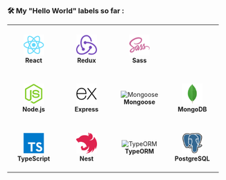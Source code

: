 ### :hammer_and_wrench: My "Hello World" labels so far :

<table>
  <tr>
    <td align="center" height="108" width="108">
      <img
        src="https://github.com/devicons/devicon/blob/master/icons/react/react-original.svg"
        width="48"
        height="48"
        alt="React"
      />
      <br /><strong>React</strong>
    </td>
        <td align="center" height="108" width="108">
      <img
        src="https://github.com/devicons/devicon/blob/master/icons/redux/redux-original.svg"
        width="48"
        height="48"
        alt="Redux"
      />
      <br /><strong>Redux</strong>
    </td>
    <td align="center" height="108" width="108">
      <img
        src="https://github.com/devicons/devicon/blob/master/icons/sass/sass-original.svg"
        width="48"
        height="48"
        alt="Sass"
      />
      <br /><strong>Sass</strong>
    </td>
  </tr>
  <tr>
    <td align="center" height="108" width="108">
      <img
        src="https://github.com/devicons/devicon/blob/master/icons/nodejs/nodejs-original.svg"
        width="48"
        height="48"
        alt="Node.js"
      />
      <br /><strong>Node.js</strong>
    </td>
    <td align="center" height="108" width="108">
      <img
        src="https://github.com/devicons/devicon/blob/master/icons/express/express-original.svg"
        width="48"
        height="48"
        alt="Express"
      />
      <br /><strong>Express</strong>
        <td align="center" height="108" width="108">
      <img
        src="https://tidelift.com/hubfs/mogoose-logo.png"
        width="48"
        height="48"
        alt="Mongoose"
      />
      <br /><strong>Mongoose</strong>
    </td>
        <td align="center" height="108" width="108">
      <img
        src="https://github.com/devicons/devicon/blob/master/icons/mongodb/mongodb-original.svg"
        width="48"
        height="48"
        alt="MongoDB"
      />
      <br /><strong>MongoDB</strong>
    </td>
  </tr>
   <tr>
    <td align="center" height="108" width="108">
      <img
        src="https://github.com/devicons/devicon/blob/master/icons/typescript/typescript-original.svg"
        width="48"
        height="48"
        alt="React"
      />
      <br /><strong>TypeScript</strong>
    </td>
    <td align="center" height="108" width="108">
      <img
        src="https://github.com/devicons/devicon/blob/master/icons/nestjs/nestjs-plain.svg"
        width="48"
        height="48"
        alt="Nest"
      />
      <br /><strong>Nest</strong>
    </td>
    <td align="center" height="108" width="108">
      <img
        src="https://seeklogo.com/images/T/typeorm-logo-F243B34DEE-seeklogo.com.png"
        width="48"
        height="48"
        alt="TypeORM"
      />
      <br /><strong>TypeORM</strong>
    </td>
    <td align="center" height="108" width="108">
      <img
        src="https://github.com/devicons/devicon/blob/master/icons/postgresql/postgresql-original.svg"
        width="48"
        height="48"
        alt="PostgreSQL"
      />
      <br /><strong>PostgreSQL</strong>
    </td>
  </tr>
</table>
